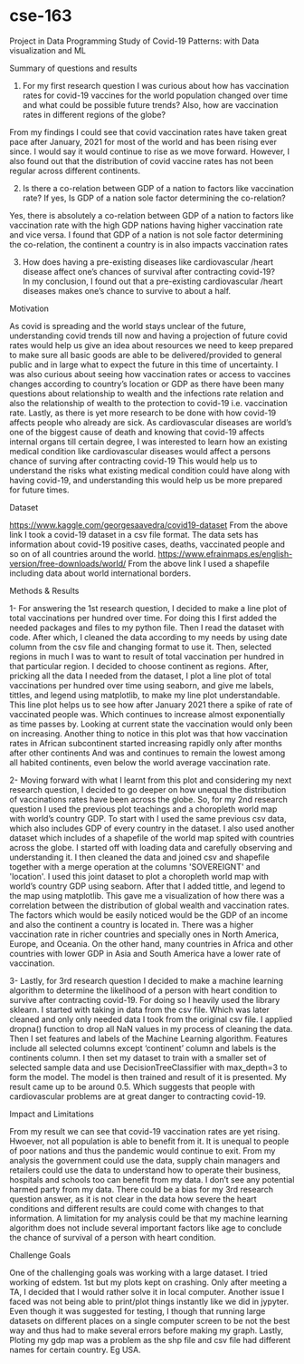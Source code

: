 # cse-163
Project in Data Programming
Study of Covid-19 Patterns: with Data visualization and ML

Summary of questions and results

1.	For my first research question I was curious about how has vaccination rates for covid-19 vaccines for the world population changed over time and what could be possible future trends? Also, how are vaccination rates in different regions of the globe?

From my findings I could see that covid vaccination rates have taken great pace after January, 2021 for most of the world and has been rising ever since. I would say it would continue to rise as we move forward.  However, I also found out that the distribution of covid vaccine rates has not been regular across different continents. 

2.	Is there a co-relation between GDP of a nation to factors like vaccination rate? If yes, Is GDP of a nation sole factor determining the co-relation?

Yes, there is absolutely a co-relation between GDP of a nation to factors like vaccination rate with the high GDP nations having higher vaccination rate and vice versa. I found that GDP of a nation is not sole factor determining the co-relation, the continent a country is in also impacts vaccination rates

3.	How does having a pre-existing diseases like cardiovascular /heart disease affect one’s chances of survival after contracting covid-19?  
In my conclusion, I found out that a pre-existing cardiovascular /heart diseases makes one’s chance to survive to about a half.

Motivation

As covid is spreading and the world stays unclear of the future, understanding covid trends till now and having a projection of future covid rates would help us give an idea about resources we need to keep prepared to make sure all basic goods are able to be delivered/provided to general public and in large what to expect the future in this time of uncertainty.
I was also curious about seeing how vaccination rates or access to vaccines changes according to country’s location or GDP as there have been many questions about relationship to wealth and the infections rate relation and also the relationship of wealth to the protection to covid-19 i.e. vaccination rate.
Lastly, as there is yet more research to be done with how covid-19 affects people who already are sick. As cardiovascular diseases are world’s one of the biggest cause of death and knowing that covid-19 affects internal organs till certain degree, I was interested to learn how an existing medical condition like cardiovascular diseases would affect a persons chance of surving after contracting covid-19 This would help us to understand the risks what existing medical condition could have along with having covid-19, and understanding this would help us be more prepared for future times.
 
Dataset

https://www.kaggle.com/georgesaavedra/covid19-dataset
From the above link I took a covid-19 dataset in a csv file format. The data sets has information about covid-19 positive cases, deaths, vaccinated people and so on of all countries around the world.
https://www.efrainmaps.es/english-version/free-downloads/world/
From the above link I used a shapefile including data about world international borders.

Methods & Results

1- For answering the 1st research question, I decided to make a line plot of total vaccinations per hundred over time. For doing this I first added the needed packages and files to my python file. Then I read the dataset with code. After which, I cleaned the data according to my needs by using date column from the csv file and changing format to use it. Then, selected regions in much I was to want to result of total vaccination per hundred in that particular region. I decided to choose continent as regions. After, pricking all the data I needed from the dataset, I plot a line plot of total vaccinations per hundred over time using seaborn, and give me labels, tittles, and legend using matplotlib, to make my line plot understandable. 
This line plot helps us to see how after January 2021 there a spike of rate of vaccinated people was. Which continues to increase almost exponentially as time passes by. Looking at current state the vaccination would only been on increasing. Another thing to notice in this plot was that how vaccination rates in African subcontinent started increasing rapidly only after months after other continents And was and continues to remain the lowest among all habited continents, even below the world average vaccination rate.
 
2- Moving forward with what I learnt from this plot and considering my next research question, I decided to go deeper on how unequal the distribution of vaccinations rates have been across the globe. So, for my 2nd research question I used the previous plot teachings and a choropleth world map with world’s country GDP. To start with I used the same previous csv data, which also includes GDP of every country in the dataset. I also used another dataset which includes of a shapefile of the world map spited with countries across the globe. I started off with loading data and carefully observing and understanding it. I then cleaned the data and joined csv and shapefile together with a merge operation at the columns 'SOVEREIGNT' and 'location'. I used this joint dataset to plot a choropleth world map with world’s country GDP using seaborn. After that I added tittle, and legend to the map using matplotlib. This gave me a visualization of how there was a correlation between the distribution of global wealth and vaccination rates. The factors which would be easily noticed would be the GDP of an income and also the continent a country is located in. There was a higher vaccination rate in richer countries and specially ones in North America, Europe, and Oceania. On the other hand, many countries in Africa and other countries with lower GDP in Asia and South America have a lower rate of vaccination.
 
 
3- Lastly, for 3rd research question I decided to make a machine learning algorithm to determine the likelihood of a person with heart condition to survive after contracting covid-19. For doing so I heavily used the library sklearn. I started with taking in data from the csv file. Which was later cleaned and only only needed data I took from the original csv file. I applied dropna() function to drop all NaN values in my process of cleaning the data. Then I set features and labels of the Machine Learning algorithm. Features include all selected columns except ‘continent’ column and labels is the continents column. I then set my dataset to train with a smaller set of selected sample data and use DecisionTreeClassifier with max_depth=3 to form the model. The model is then trained and result of it is presented. My result came up to be around 0.5. Which suggests that people with cardiovascular problems are at great danger to contracting covid-19. 

Impact and Limitations

From my result we can see that covid-19 vaccination rates are yet rising. Hwoever, not all population is able to benefit from it. It is unequal to people of poor nations and thus the pandemic would continue to exit. 
From my analysis the government could use the data, supply chain managers and retailers could use the data to understand how to operate their business, hospitals and schools too can benefit from my data. I don’t see any potential harmed party from my data. There could be a bias for my 3rd research question answer, as it is not clear in the data how severe the heart conditions and different results are could come with changes to that information. A limitation for my analysis could be that my machine learning algorithm does not include several important factors like age to conclude the chance of survival of a person with heart condition. 

Challenge Goals

One of the challenging goals was working with a large dataset. I tried working of edstem. 1st but my plots kept on crashing. Only after meeting a TA, I decided that I would rather solve it in local computer.
Another issue I faced was not being able to print/plot things instantly like we did in jypyter. Even though it was suggested for testing, I though that running large datasets on different places on a single computer screen to be not the best way and thus had to make several errors before making my graph. 
Lastly, Ploting my gdp map was a problem as the shp file and csv file had different names for certain country. Eg USA.


